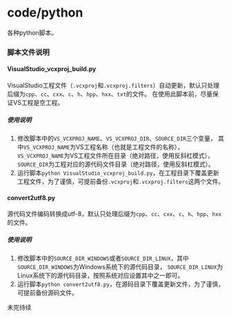# code/python
各种python脚本。

### 脚本文件说明
#### VisualStudio_vcxproj_build.py
VisualStudio工程文件（`.vcxproj`和`.vcxproj.filters`）自动更新，默认只处理后缀为`cpp`、`cc`、`cxx`、`c`、`h`、`hpp`、`hxx`、`txt`的文件。
在使用此脚本前，尽量保证VS工程是空工程。
##### 使用说明
1. 修改脚本中的`VS_VCXPROJ_NAME`、`VS_VCXPROJ_DIR`、`SOURCE_DIR`三个变量，
其中`VS_VCXPROJ_NAME`为VS工程名称（也就是工程文件的名称），
`VS_VCXPROJ_NAME`为VS工程文件所在目录（绝对路径，使用反斜杠模式），
`SOURCE_DIR`为工程对应的源代码文件目录（绝对路径，使用反斜杠模式）。  
2. 运行脚本`python VisualStudio_vcxproj_build.py`，在工程目录下覆盖更新工程文件，为了谨慎，可提前备份`.vcxproj`和`.vcxproj.filters`这两个文件。
#### convert2utf8.py
源代码文件编码转换成utf-8，默认只处理后缀为`cpp`、`cc`、`cxx`、`c`、`h`、`hpp`、`hxx`的文件。
##### 使用说明
1. 修改脚本中的`SOURCE_DIR_WINDOWS`或者`SOURCE_DIR_LINUX`，其中`SOURCE_DIR_WINDOWS`为Windows系统下的源代码目录，
`SOURCE_DIR_LINUX`为Linux系统下的源代码目录，按照系统对应设置其中之一即可。  
2. 运行脚本`python convert2utf8.py`，在源码目录下覆盖更新文件，为了谨慎，可提前备份源码文件。

 未完待续  

